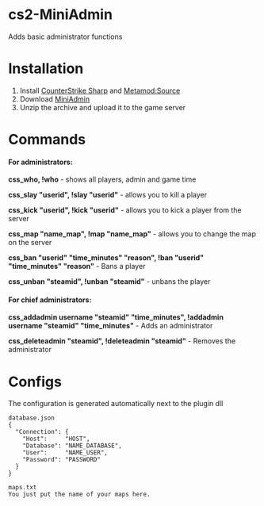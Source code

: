 # cs2-MiniAdmin
Adds basic administrator functions

# Installation
1. Install [CounterStrike Sharp](https://github.com/roflmuffin/CounterStrikeSharp) and [Metamod:Source](https://www.sourcemm.net/downloads.php/?branch=master)
3. Download [MiniAdmin](https://github.com/partiusfabaa/cs2-MiniAdmin/releases/tag/v1.0.0)
4. Unzip the archive and upload it to the game server

# Commands
#### For administrators:
**css_who, !who** - shows all players, admin and game time

**css_slay "userid", !slay "userid"** - allows you to kill a player

**css_kick "userid", !kick "userid"** - allows you to kick a player from the server

**css_map "name_map", !map "name_map"** - allows you to change the map on the server

**css_ban "userid" "time_minutes" "reason", !ban "userid" "time_minutes" "reason"** - Bans a player

**css_unban "steamid", !unban "steamid"** - unbans the player

#### For chief administrators:
**css_addadmin username "steamid" "time_minutes", !addadmin username "steamid" "time_minutes"** - Adds an administrator

**css_deleteadmin "steamid", !deleteadmin "steamid"** - Removes the administrator

# Configs
The configuration is generated automatically next to the plugin dll
```
database.json
{
  "Connection": {
    "Host": 	"HOST",
    "Database": "NAME_DATABASE",
    "User": 	"NAME_USER",
    "Password": "PASSWORD"
  }
}

maps.txt
You just put the name of your maps here.
```
